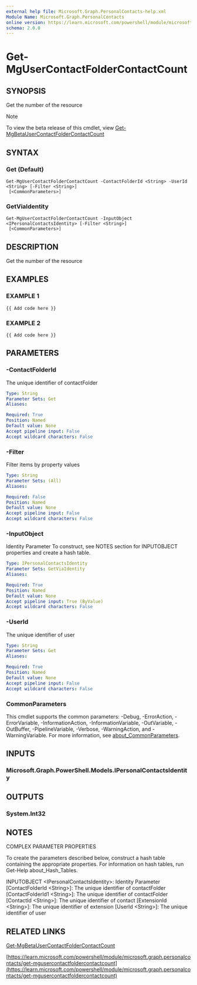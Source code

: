 ```yaml
---
external help file: Microsoft.Graph.PersonalContacts-help.xml
Module Name: Microsoft.Graph.PersonalContacts
online version: https://learn.microsoft.com/powershell/module/microsoft.graph.personalcontacts/get-mgusercontactfoldercontactcount
schema: 2.0.0
---
```


# Get-MgUserContactFolderContactCount

## SYNOPSIS
Get the number of the resource

> [!NOTE]
> To view the beta release of this cmdlet, view [Get-MgBetaUserContactFolderContactCount](/powershell/module/Microsoft.Graph.Beta.PersonalContacts/Get-MgBetaUserContactFolderContactCount?view=graph-powershell-beta)

## SYNTAX

### Get (Default)
```
Get-MgUserContactFolderContactCount -ContactFolderId <String> -UserId <String> [-Filter <String>]
 [<CommonParameters>]
```

### GetViaIdentity
```
Get-MgUserContactFolderContactCount -InputObject <IPersonalContactsIdentity> [-Filter <String>]
 [<CommonParameters>]
```

## DESCRIPTION
Get the number of the resource

## EXAMPLES

### EXAMPLE 1
```
{{ Add code here }}
```

### EXAMPLE 2
```
{{ Add code here }}
```

## PARAMETERS

### -ContactFolderId
The unique identifier of contactFolder

```yaml
Type: String
Parameter Sets: Get
Aliases:

Required: True
Position: Named
Default value: None
Accept pipeline input: False
Accept wildcard characters: False
```

### -Filter
Filter items by property values

```yaml
Type: String
Parameter Sets: (All)
Aliases:

Required: False
Position: Named
Default value: None
Accept pipeline input: False
Accept wildcard characters: False
```

### -InputObject
Identity Parameter
To construct, see NOTES section for INPUTOBJECT properties and create a hash table.

```yaml
Type: IPersonalContactsIdentity
Parameter Sets: GetViaIdentity
Aliases:

Required: True
Position: Named
Default value: None
Accept pipeline input: True (ByValue)
Accept wildcard characters: False
```

### -UserId
The unique identifier of user

```yaml
Type: String
Parameter Sets: Get
Aliases:

Required: True
Position: Named
Default value: None
Accept pipeline input: False
Accept wildcard characters: False
```

### CommonParameters
This cmdlet supports the common parameters: -Debug, -ErrorAction, -ErrorVariable, -InformationAction, -InformationVariable, -OutVariable, -OutBuffer, -PipelineVariable, -Verbose, -WarningAction, and -WarningVariable. For more information, see [about_CommonParameters](http://go.microsoft.com/fwlink/?LinkID=113216).

## INPUTS

### Microsoft.Graph.PowerShell.Models.IPersonalContactsIdentity
## OUTPUTS

### System.Int32
## NOTES
COMPLEX PARAMETER PROPERTIES

To create the parameters described below, construct a hash table containing the appropriate properties.
For information on hash tables, run Get-Help about_Hash_Tables.

INPUTOBJECT \<IPersonalContactsIdentity\>: Identity Parameter
  \[ContactFolderId \<String\>\]: The unique identifier of contactFolder
  \[ContactFolderId1 \<String\>\]: The unique identifier of contactFolder
  \[ContactId \<String\>\]: The unique identifier of contact
  \[ExtensionId \<String\>\]: The unique identifier of extension
  \[UserId \<String\>\]: The unique identifier of user

## RELATED LINKS
[Get-MgBetaUserContactFolderContactCount](/powershell/module/Microsoft.Graph.Beta.PersonalContacts/Get-MgBetaUserContactFolderContactCount?view=graph-powershell-beta)

[https://learn.microsoft.com/powershell/module/microsoft.graph.personalcontacts/get-mgusercontactfoldercontactcount](https://learn.microsoft.com/powershell/module/microsoft.graph.personalcontacts/get-mgusercontactfoldercontactcount)

